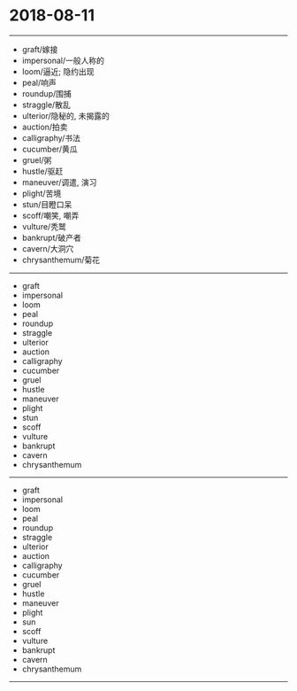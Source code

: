 # 2018-08-11

---

- graft/嫁接
- impersonal/一般人称的
- loom/逼近; 隐约出现
- peal/响声
- roundup/围捕
- straggle/散乱
- ulterior/隐秘的, 未揭露的
- auction/拍卖
- calligraphy/书法
- cucumber/黄瓜
- gruel/粥
- hustle/驱赶
- maneuver/调遣, 演习
- plight/苦境
- stun/目瞪口呆
- scoff/嘲笑, 嘲弄
- vulture/秃鹫
- bankrupt/破产者
- cavern/大洞穴
- chrysanthemum/菊花

---

- graft
- impersonal
- loom
- peal
- roundup
- straggle
- ulterior
- auction
- calligraphy
- cucumber
- gruel
- hustle
- maneuver
- plight
- stun
- scoff
- vulture
- bankrupt
- cavern
- chrysanthemum

---

- graft
- impersonal
- loom
- peal
- roundup
- straggle
- ulterior
- auction
- calligraphy
- cucumber
- gruel
- hustle
- maneuver
- plight
- sun
- scoff
- vulture
- bankrupt
- cavern
- chrysanthemum

---
